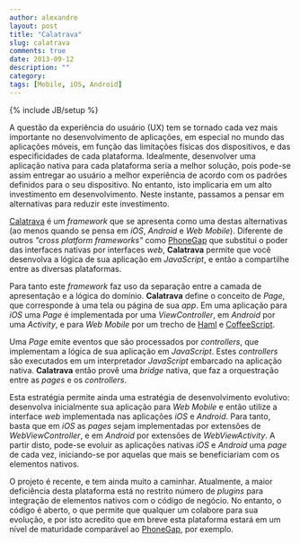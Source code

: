 ```yaml
---
author: alexandre
layout: post
title: "Calatrava"
slug: calatrava
comments: true
date: 2013-09-12
description: ""
category: 
tags: [Mobile, iOS, Android]
---
```

{% include JB/setup %}

A questão da experiência do usuário (UX) tem se tornado cada vez mais importante no desenvolvimento de aplicações, em especial no mundo das aplicações móveis, em função das limitações físicas dos dispositivos, e das especificidades de cada plataforma. Idealmente, desenvolver uma aplicação nativa para cada plataforma seria a melhor solução, pois pode-se assim entregar ao usuário a melhor experiência de acordo com os padrões definidos para o seu dispositivo. No entanto, isto implicaria em um alto investimento em desenvolvimento. Neste instante, passamos a pensar em alternativas para reduzir este investimento.

[Calatrava](http://calatrava.github.io/) é um _framework_ que se apresenta como uma destas alternativas (ao menos quando se pensa em _iOS_, _Android_ e _Web Mobile_). Diferente de outros _"cross platform frameworks"_ como [PhoneGap](http://phonegapcom) que substitui o poder das interfaces nativas por interfaces _web_, **Calatrava** permite que você desenvolva a lógica de sua aplicação em _JavaScript_, e então a compartilhe entre as diversas plataformas.

Para tanto este _framework_ faz uso da separação entre a camada de apresentação e a lógica do domínio. **Calatrava** define o conceito de _Page_, que corresponde à uma tela ou página de sua _app_. Em uma aplicação para _iOS_ uma _Page_ é implementada por uma _ViewController_, em _Android_ por uma _Activity_, e para _Web Mobile_ por um trecho de [Haml](http://haml.com) e [CoffeeScript](http://coffescript.com).

Uma _Page_ emite eventos que são processados por _controllers_, que implementam a lógica de sua aplicação em _JavaScript_. Estes _controllers_ são executados em um interpretador _JavaScript_ embarcado na aplicação nativa. **Calatrava** então provê uma _bridge_ nativa, que faz a orquestração entre as _pages_ e os _controllers_.

Esta estratégia permite ainda uma estratégia de desenvolvimento evolutivo: desenvolva inicialmente sua aplicação para _Web Mobile_ e então utilize a interface _web_ implementada nas aplicações _iOS_ e _Android_. Para tanto, basta que em _iOS_ as _pages_ sejam implementadas por extensões de _WebViewController_, e em _Android_ por extensões de _WebViewActivity_. A partir disto, pode-se evoluir as aplicações nativas _iOS_ e _Android_ uma _page_ de cada vez, iniciando-se por aquelas que mais se beneficiariam com os elementos nativos.

O projeto é recente, e tem ainda muito a caminhar. Atualmente, a maior deficiência desta plataforma está no restrito número de _plugins_ para integração de elementos nativos com o código de negócio. No entanto, o código é aberto, o que permite que qualquer um colabore para sua evolução, e por isto acredito que em breve esta plataforma estará em um nível de maturidade comparável ao [PhoneGap](http://phonegapcom), por exemplo.
